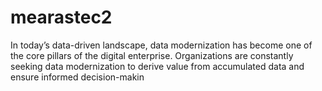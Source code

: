 # mearastec2
In today’s data-driven landscape, data modernization has become one of the core pillars of the digital enterprise. Organizations are constantly seeking data modernization to derive value from accumulated data and ensure informed decision-makin
